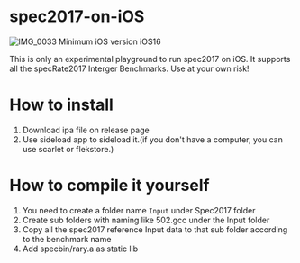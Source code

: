 # spec2017-on-iOS
![IMG_0033](https://user-images.githubusercontent.com/86281724/231185271-e2694e60-e83b-48d5-af06-3f0928b41c40.PNG)
Minimum iOS version iOS16

This is only an experimental playground to run spec2017 on iOS. It supports all the specRate2017 Interger Benchmarks. Use at your own risk!

# How to install
1. Download ipa file on release page
2. Use sideload app to sideload it.(if you don't have a computer, you can use scarlet or flekstore.)

# How to compile it yourself
1. You need to create a folder name ``Input`` under Spec2017 folder
2. Create sub folders with naming like 502.gcc under the Input folder
3. Copy all the spec2017 reference Input data to that sub folder according to the benchmark name
4. Add specbin/rary.a as static lib

